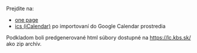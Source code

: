 Prejdite na:  
- [one page](https://jablka.github.io/Liturgicky-kalendar/onepage.html)
- [ics (iCalendar)](https://calendar.google.com/calendar/embed?src=0fa89377652de643295bf7ac3819ea2f6451c2932fd188ed09e7d72683255e21%40group.calendar.google.com&ctz=Europe%2FPrague) po importovaní do Google Calendar prostredia

Podkladom boli predgenerované html súbory dostupné na https://lc.kbs.sk/ ako zip archív.

